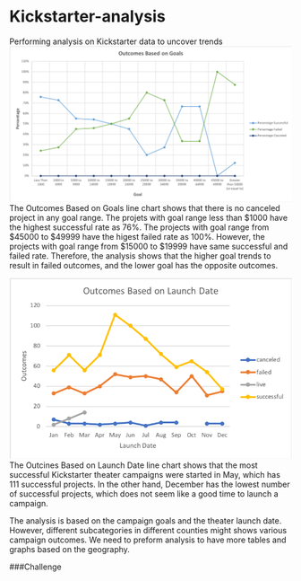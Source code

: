 # Kickstarter-analysis
Performing analysis on Kickstarter data to uncover trends
![Outcomes Based on Goals](https://github.com/jiangao2020/Kickstarter-analysis/blob/master/Outcomes%20Based%20on%20Goals.png)
The Outcomes Based on Goals line chart shows that there is no canceled project in any goal range. The projets with goal range less than $1000 have the highest successful rate as 76%. The projects with goal range from $45000 to $49999 have the higest failed rate as 100%. However, the projects with goal range from $15000 to $19999 have same successful and failed rate. Therefore, the analysis shows that the higher goal trends to result in failed outcomes, and the lower goal has the opposite outcomes.

![Outcomes Based on Launch Dates](https://github.com/jiangao2020/Kickstarter-analysis/blob/master/Outcomes%20Based%20on%20Launch%20Date.png)
The Outcines Based on Launch Date line chart shows that the most successful Kickstarter theater campaigns were started in May, which has 111 successful projects. In the other hand, December has the lowest number of successful projects, which does not seem like a good time to launch a campaign. 

The analysis is based on the campaign goals and the theater launch date. However, different subcategories in different counties might shows various campaign outcomes. We need to preform analysis to have more tables and graphs based on the geography. 

###Challenge 
